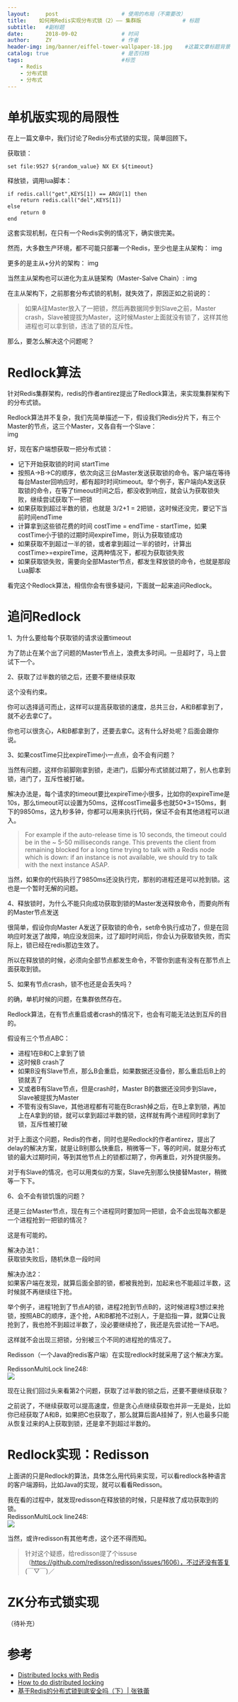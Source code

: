```yaml
---
layout:     post                    # 使用的布局（不需要改）
title:    如何用Redis实现分布式锁（2）—— 集群版             # 标题 
subtitle:   #副标题
date:       2018-09-02              # 时间
author:     ZY                      # 作者
header-img: img/banner/eiffel-tower-wallpaper-18.jpg    #这篇文章标题背景图片
catalog: true                       # 是否归档
tags:                               #标签
    - Redis
    - 分布式锁
    - 分布式
---
```


# 单机版实现的局限性

在上一篇文章中，我们讨论了Redis分布式锁的实现，简单回顾下。  

获取锁：
```
set file:9527 ${random_value} NX EX ${timeout}
```
释放锁，调用lua脚本：
```
if redis.call("get",KEYS[1]) == ARGV[1] then
    return redis.call("del",KEYS[1])
else
    return 0
end
```
这套实现机制，在只有一个Redis实例的情况下，确实很完美。  

然而，大多数生产环境，都不可能只部署一个Redis，至少也是主从架构：
img

更多的是主从+分片的架构：
img

当然主从架构也可以进化为主从链架构（Master-Salve Chain）:
img

在主从架构下，之前那套分布式锁的机制，就失效了，原因正如之前说的：
> 如果A往Master放入了一把锁，然后再数据同步到Slave之前，Master crash，Slave被提拔为Master，这时候Master上面就没有锁了，这样其他进程也可以拿到锁，违法了锁的互斥性。 

那么，要怎么解决这个问题呢？  

# Redlock算法

针对Redis集群架构，redis的作者antirez提出了Redlock算法，来实现集群架构下的分布式锁。  

Redlock算法并不复杂，我们先简单描述一下，假设我们Redis分片下，有三个Master的节点，这三个Master，又各自有一个Slave：  
img

好，现在客户端想获取一把分布式锁：  

- 记下开始获取锁的时间 startTime
- 按照A->B->C的顺序，依次向这三台Master发送获取锁的命令。客户端在等待每台Master回响应时，都有超时时间timeout。举个例子，客户端向A发送获取锁的命令，在等了timeout时间之后，都没收到响应，就会认为获取锁失败，继续尝试获取下一把锁
- 如果获取到超过半数的锁，也就是 3/2+1 = 2把锁，这时候还没完，要记下当前时间endTime
- 计算拿到这些锁花费的时间 costTime = endTime - startTime，如果costTime小于锁的过期时间expireTime，则认为获取锁成功
- 如果获取不到超过一半的锁，或者拿到超过一半的锁时，计算出costTime>=expireTime，这两种情况下，都视为获取锁失败
- 如果获取锁失败，需要向全部Master节点，都发生释放锁的命令，也就是那段Lua脚本

看完这个Redlock算法，相信你会有很多疑问，下面就一起来追问Redlock。  

# 追问Redlock

1、为什么要给每个获取锁的请求设置timeout  

为了防止在某个出了问题的Master节点上，浪费太多时间。一旦超时了，马上尝试下一个。  

2、获取了过半数的锁之后，还要不要继续获取  

这个没有约束。  

你可以选择适可而止，这样可以提高获取锁的速度，总共三台，A和B都拿到了，就不必去拿C了。  

你也可以很贪心，A和B都拿到了，还要去拿C。这有什么好处呢？后面会跟你说。  

3、如果costTime只比expireTime小一点点，会不会有问题？  

当然有问题，这样你前脚刚拿到锁，走进门，后脚分布式锁就过期了，别人也拿到锁，进门了，互斥性被打破。  

解决办法是，每个请求的timeout要比expireTime小很多，比如你的expireTime是10s，那么timeout可以设置为50ms，这样costTime最多也就50\*3=150ms，剩下的9850ms，这九秒多钟，你都可以用来执行代码，保证不会有其他进程可以进入。  

> For example if the auto-release time is 10 seconds, the timeout could be in the ~ 5-50 milliseconds range. This prevents the client from remaining blocked for a long time trying to talk with a Redis node which is down: if an instance is not available, we should try to talk with the next instance ASAP.

当然，如果你的代码执行了9850ms还没执行完，那别的进程还是可以抢到锁。这也是一个暂时无解的问题。  

4、释放锁时，为什么不能只向成功获取到锁的Master发送释放命令，而要向所有的Master节点发送  

很简单，假设你向Master A发送了获取锁的命令，set命令执行成功了，但是在回响应时发送了故障，响应没发回来，过了超时时间后，你会认为获取锁失败，而实际上，锁已经在redis那边生效了。  

所以在释放锁的时候，必须向全部节点都发生命令，不管你到底有没有在那节点上面获取到锁。  

5、如果有节点crash，锁不也还是会丢失吗？  

的确，单机时候的问题，在集群依然存在。  

Redlock算法，在有节点重启或者crash的情况下，也会有可能无法达到互斥的目的。  

假设有三个节点ABC：  

- 进程1在B和C上拿到了锁
- 这时候B crash了
- 如果B没有Slave节点，那么B会重启，如果数据还没备份，那么重启后B上的锁就丢了
- 又或者B有Slave节点，但是crash时，Master B的数据还没同步到Slave，Slave被提拔为Master
- 不管有没有Slave，其他进程都有可能在Bcrash掉之后，在B上拿到锁，再加上在A拿到的锁，就可以拿到超过半数的锁，这样就有两个进程同时拿到了锁，互斥性被打破

对于上面这个问题，Redis的作者，同时也是Redlock的作者antirez，提出了delay的解决方案，就是让B别那么快重启，稍微等一下，等的时间，就是分布式锁的最大过期时间，等到其他节点上的锁都过期了，你再重启，对外提供服务。  

对于有Slave的情况，也可以用类似的方案，Slave先别那么快接替Master，稍微等一下下。  

6、会不会有锁饥饿的问题？  

还是三台Master节点，现在有三个进程同时要加同一把锁，会不会出现每次都是一个进程抢到一把锁的情况？  

这是有可能的。  

解决办法1：  
获取锁失败后，随机休息一段时间  

解决办法2：  
如果客户端在发现，就算后面全部的锁，都被我抢到，加起来也不能超过半数，这时候就不再继续往下抢。  

举个例子，进程1抢到了节点A的锁，进程2抢到节点B的，这时候进程3想过来抢锁，按照ABC的顺序，逐个抢，A和B都抢不过别人，于是掐指一算，就算C让我抢到了，我也抢不到超过半数了，没必要继续抢了，我还是先尝试抢一下A吧。  

这样就不会出现三把锁，分别被三个不同的进程抢的情况了。 

Redisson（一个Java的redis客户端）在实现redlock时就采用了这个解决方案。  

RedissonMultiLock line248:  
![](/img/post/2018-09-02-Redis-Dsitributed-Lock-2/redisson-faillocknum.png)

现在让我们回过头来看第2个问题，获取了过半数的锁之后，还要不要继续获取？  

之前说了，不继续获取可以提高速度，但是贪心点继续获取也并非一无是处，比如你已经获取了A和B，如果把C也获取了，那么就算后面A挂掉了，别人也最多只能从恢复过来的A上获取到锁，还是拿不到超过半数的。  

# Redlock实现：Redisson

上面讲的只是Redlock的算法，具体怎么用代码来实现，可以看redlock各种语言的客户端源码，比如Java的实现，就可以看看Redisson。  

我在看的过程中，就发现redisson在释放锁的时候，只是释放了成功获取到的锁。  
RedissonMultiLock line248:  
![](/img/post/2018-09-02-Redis-Dsitributed-Lock-2/redisson-unlock.png)  

当然，或许redisson有其他考虑，这个还不得而知。  

> 针对这个疑惑，给redisson提了个issuse（https://github.com/redisson/redisson/issues/1606），不过还没有答复 (￣▽￣)／ 


# ZK分布式锁实现

（待补充）

# 参考

- [Distributed locks with Redis](https://redis.io/topics/distlock)
- [How to do distributed locking](http://martin.kleppmann.com/2016/02/08/how-to-do-distributed-locking.html)
- [基于Redis的分布式锁到底安全吗（下）| 张铁蕾](http://zhangtielei.com/posts/blog-redlock-reasoning-part2.html)  


